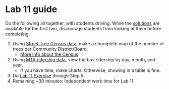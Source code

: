 # Lab 11 guide

Do the following all together, with students driving. While the [solutions](lab_11_solutions.ipynb) are available for the first two, discourage students from looking at them before completing.

1. Using [Street Tree Census data](https://data.cityofnewyork.us/Environment/2015-Street-Tree-Census-Tree-Data/uvpi-gqnh/about_data), make a choropleth map of the number of trees per Community District/Board.
   - [More info about the Census](https://www.nycgovparks.org/trees/treescount)
1. Using [MTA ridership data](https://data.ny.gov/Transportation/MTA-Daily-Ridership-Data-Beginning-2020/vxuj-8kew/about_data), view the bus ridership by day, month, and year.
   - If you have time, make charts. Otherwise, showing in a table is fine.
1. Do [Lab 11 Exercise](lab_11.ipynb) through Step 5.
1. Remaining ~30 minutes: Independent work time for Lab 11.
